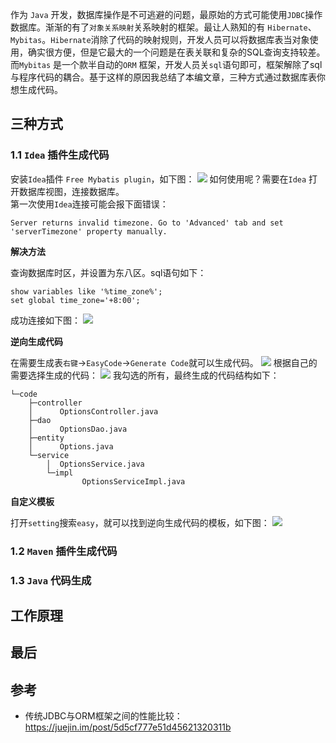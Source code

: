 
作为 `Java` 开发，数据库操作是不可逃避的问题，最原始的方式可能使用`JDBC`操作数据库。渐渐的有了`对象关系映射`关系映射的框架。最让人熟知的有 `Hibernate`、`Mybitas`。`Hibernate`消除了代码的映射规则，开发人员可以将数据库表当对象使用，确实很方便，但是它最大的一个问题是在表关联和复杂的SQL查询支持较差。而`Mybitas` 是一个款半自动的`ORM` 框架，开发人员关`sql`语句即可，框架解除了sql与程序代码的耦合。基于这样的原因我总结了本编文章，三种方式通过数据库表你想生成代码。


## 三种方式

### 1.1 `Idea` 插件生成代码
安装`Idea`插件 `Free Mybatis plugin`，如下图：
![](https://imgkr.cn-bj.ufileos.com/51bf58e9-c82e-49b4-9534-b94ca61c60fd.png)
如何使用呢？需要在`Idea` 打开数据库视图，连接数据库。<br/>
第一次使用`Idea`连接可能会报下面错误：
```
Server returns invalid timezone. Go to 'Advanced' tab and set 'serverTimezone' property manually. 
```
**解决方法**

查询数据库时区，并设置为东八区。sql语句如下：
```
show variables like '%time_zone%';
set global time_zone='+8:00';
```
成功连接如下图：
![](https://imgkr.cn-bj.ufileos.com/76222926-19fb-40ca-8b35-7e4c683b2162.png)

**逆向生成代码**

在需要生成表`右键`->`EasyCode`->`Generate Code`就可以生成代码。
![](https://imgkr.cn-bj.ufileos.com/9e94c47a-6cb0-4f2c-9226-a754ddeeedcc.png)
根据自己的需要选择生成的代码：
![](https://imgkr.cn-bj.ufileos.com/d5790ec1-66e9-4b48-a887-657cb5c01e9f.png)
我勾选的所有，最终生成的代码结构如下：

```
└─code
    ├─controller
    │      OptionsController.java
    ├─dao
    │      OptionsDao.java
    ├─entity
    │      Options.java
    └─service
        │  OptionsService.java
        └─impl
                OptionsServiceImpl.java
```
**自定义模板**

打开`setting`搜索`easy`，就可以找到逆向生成代码的模板，如下图：
![](https://imgkr.cn-bj.ufileos.com/9fea7b45-60b6-47ea-a292-7ae5593d031a.png)



### 1.2 `Maven` 插件生成代码

### 1.3 `Java` 代码生成

## 工作原理


## 最后


## 参考
-  传统JDBC与ORM框架之间的性能比较：https://juejin.im/post/5d5cf777e51d45621320311b